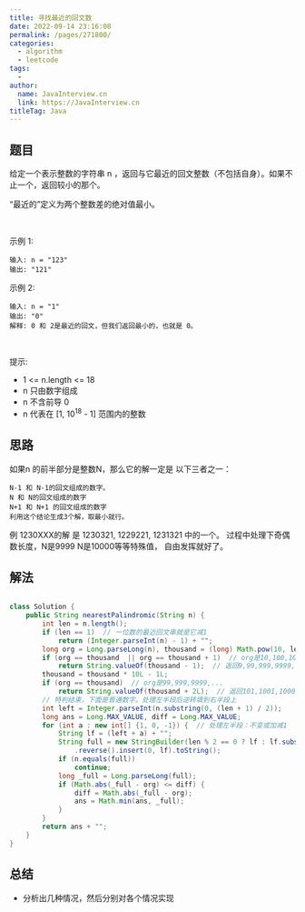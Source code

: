 ```yaml
---
title: 寻找最近的回文数
date: 2022-09-14 23:16:08
permalink: /pages/271800/
categories:
  - algorithm
  - leetcode
tags:
  - 
author: 
  name: JavaInterview.cn
  link: https://JavaInterview.cn
titleTag: Java
---
```


## 题目

给定一个表示整数的字符串 n ，返回与它最近的回文整数（不包括自身）。如果不止一个，返回较小的那个。

“最近的”定义为两个整数差的绝对值最小。

 

示例 1:

    输入: n = "123"
    输出: "121"
示例 2:

    输入: n = "1"
    输出: "0"
    解释: 0 和 2是最近的回文，但我们返回最小的，也就是 0。
 

提示:

- 1 <= n.length <= 18
- n 只由数字组成
- n 不含前导 0
- n 代表在 [1, 10<sup>18</sup> - 1] 范围内的整数


## 思路

如果n 的前半部分是整数N，那么它的解一定是 以下三者之一：

    N-1 和 N-1的回文组成的数字。
    N 和 N的回文组成的数字
    N+1 和 N+1 的回文组成的数字
    利用这个结论生成3个解，取最小就行。
 
例 1230XXX的解 是 1230321, 1229221, 1231321 中的一个。 过程中处理下奇偶数长度，N是9999 N是10000等等特殊值， 自由发挥就好了。

## 解法
```java

class Solution {
    public String nearestPalindromic(String n) {
        int len = n.length();
        if (len == 1)  // 一位数的最近回文串就是它减1
            return (Integer.parseInt(n) - 1) + "";
        long org = Long.parseLong(n), thousand = (long) Math.pow(10, len - 1);
        if (org == thousand  || org == thousand + 1)  // org是10,100,1000,10000,..., 或 11,101,1001,10001,...
            return String.valueOf(thousand - 1);  // 返回9,99,999,9999,...
        thousand = thousand * 10L - 1L;
        if (org == thousand)  // org是99,999,9999,...
            return String.valueOf(thousand + 2L);  // 返回101,1001,10001,...
        // 特判结束，下面是普通数字。处理左半段后逆转填到右半段上
        int left = Integer.parseInt(n.substring(0, (len + 1) / 2));
        long ans = Long.MAX_VALUE, diff = Long.MAX_VALUE;
        for (int a : new int[] {1, 0, -1}) {  // 处理左半段：不变或加减1
            String lf = (left + a) + "";
            String full = new StringBuilder(len % 2 == 0 ? lf : lf.substring(0, lf.length() - 1))
                .reverse().insert(0, lf).toString();
            if (n.equals(full))
                continue;
            long _full = Long.parseLong(full);
            if (Math.abs(_full - org) <= diff) {
                diff = Math.abs(_full - org);
                ans = Math.min(ans, _full);
            }
        }
        return ans + "";
    }
}
```

## 总结

- 分析出几种情况，然后分别对各个情况实现 
